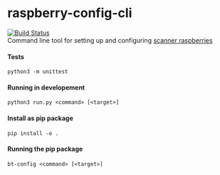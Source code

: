 # raspberry-config-cli
[![Build Status](https://travis-ci.org/ubikampus/raspberry-config-cli.svg?branch=master)](https://travis-ci.org/ubikampus/raspberry-config-cli)  
Command line tool for setting up and configuring [scanner raspberries](https://github.com/ubikampus/bluetooth-raspberry-scanner)

#### Tests
`python3 -m unittest`

#### Running in developement
`python3 run.py <command> [<target>]`

#### Install as pip package
`pip install -e .`

#### Running the pip package
`bt-config <command> [<target>]`

